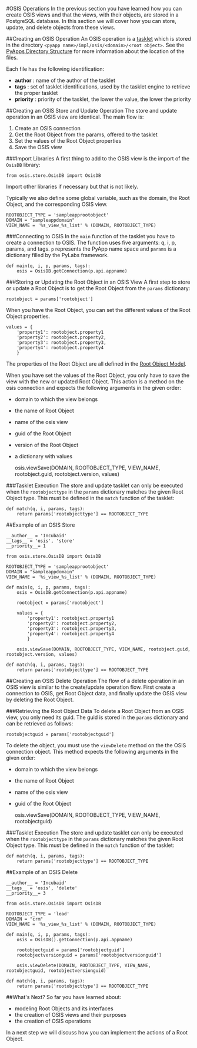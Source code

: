 #OSIS Operations
In the previous section you have learned how you can create OSIS views and that the views, with their objects, are stored in a PostgreSQL database.
In this section we will cover how you can store, update, and delete objects from these views.


##Creating an OSIS Operation
An OSIS operation is a [tasklet](http://confluence.incubaid.com/display/PYLABS/Tasklets) which is stored in the directory `<pyapp name>/impl/osis/<domain>/<root object>`. See the [PyApps Directory Structure](/sampleapp/#/doc/sampleapp) for more information about the location of the files.

Each file has the following identification:

* __author__ : name of the author of the tasklet
* __tags__ : set of tasklet identifications, used by the tasklet engine to retrieve the proper tasklet
* __priority__ : priority of the tasklet, the lower the value, the lower the priority


##Creating an OSIS Store and Update Operation
The store and update operation in an OSIS view are identical. The main flow is:

1. Create an OSIS connection
2. Get the Root Object from the params, offered to the tasklet
3. Set the values of the Root Object properties
4. Save the OSIS view


###Import Libraries
A first thing to add to the OSIS view is the import of the `OsisDB` library:

    from osis.store.OsisDB import OsisDB

Import other libraries if necessary but that is not likely.

Typically we also define some global variable, such as the domain, the Root Object, and the corresponding OSIS view.

    ROOTOBJECT_TYPE = 'sampleapprootobject'
    DOMAIN = "sampleappdomain"
    VIEW_NAME = '%s_view_%s_list' % (DOMAIN, ROOTOBJECT_TYPE)


###Connecting to OSIS
In the `main` function of the tasklet you have to create a connection to OSIS. The function uses five arguments: q, i, p, params, and tags. `p` represents the PyApp name space and `params` is a dictionary filled by the PyLabs framework. 

    def main(q, i, p, params, tags):
        osis = OsisDB.getConnection(p.api.appname)


###Storing or Updating the Root Object in an OSIS View
A first step to store or update a Root Object is to get the Root Object from the `params` dictionary:

    rootobject = params['rootobject']

When you have the Root Object, you can set the different values of the Root Object properties.

    values = {
        'property1': rootobject.property1
        'property2': rootobject.property2,
        'property3': rootobject.property3,
        'property4': rootobject.property4
        }

The properties of the Root Object are all defined in the [Root Object Model](/sampleapp/#/doc/modeling).

When you have set the values of the Root Object, you only have to save the view with the new or updated Root Object. This action is a method on the osis connection and expects the following arguments in the given order:

* domain to which the view belongs
* the name of Root Object
* name of the osis view
* guid of the Root Object
* version of the Root Object
* a dictionary with values

    osis.viewSave(DOMAIN, ROOTOBJECT_TYPE, VIEW_NAME, rootobject.guid, rootobject.version, values)


###Tasklet Execution
The store and update tasklet can only be executed when the `rootobjecttype` in the `params` dictionary matches the given Root Object type. This must be defined in the `match` function of the tasklet:

    def match(q, i, params, tags):
        return params['rootobjecttype'] == ROOTOBJECT_TYPE


##Example of an OSIS Store
    
    __author__ = 'Incubaid'
    __tags__ = 'osis', 'store'
    __priority__= 1

    from osis.store.OsisDB import OsisDB

    ROOTOBJECT_TYPE = 'sampleapprootobject'
    DOMAIN = "sampleappdomain"
    VIEW_NAME = '%s_view_%s_list' % (DOMAIN, ROOTOBJECT_TYPE)

    def main(q, i, p, params, tags):
        osis = OsisDB.getConnection(p.api.appname)

        rootobject = params['rootobject']

        values = {
            'property1': rootobject.property1
            'property2': rootobject.property2,
            'property3': rootobject.property3,
            'property4': rootobject.property4
            }

        osis.viewSave(DOMAIN, ROOTOBJECT_TYPE, VIEW_NAME, rootobject.guid, rootobject.version, values)

    def match(q, i, params, tags):
        return params['rootobjecttype'] == ROOTOBJECT_TYPE


##Creating an OSIS Delete Operation
The flow of a delete operation in an OSIS view is similar to the create/update operation flow. First create a connection to OSIS, get Root Object data, and finally update the OSIS view by deleting the Root Object.


###Retrieving the Root Object Data
To delete a Root Object from an OSIS view, you only need its guid. The guid is stored in the `params` dictionary and can be retrieved as follows:

    rootobjectguid = params['rootobjectguid']

To delete the object, you must use the `viewDelete` method on the the OSIS connection object. This method expects the following arguments in the given order:

* domain to which the view belongs
* the name of Root Object
* name of the osis view
* guid of the Root Object

    osis.viewSave(DOMAIN, ROOTOBJECT_TYPE, VIEW_NAME, rootobjectguid)


###Tasklet Execution
The store and update tasklet can only be executed when the `rootobjecttype` in the `params` dictionary matches the given Root Object type. This must be defined in the `match` function of the tasklet:

    def match(q, i, params, tags):
        return params['rootobjecttype'] == ROOTOBJECT_TYPE


##Example of an OSIS Delete

    __author__ = 'Incubaid'
    __tags__ = 'osis', 'delete'
    __priority__= 3

    from osis.store.OsisDB import OsisDB

    ROOTOBJECT_TYPE = 'lead'
    DOMAIN = "crm"
    VIEW_NAME = '%s_view_%s_list' % (DOMAIN, ROOTOBJECT_TYPE)

    def main(q, i, p, params, tags):
        osis = OsisDB().getConnection(p.api.appname)

        rootobjectguid = params['rootobjectguid']
        rootobjectversionguid = params['rootobjectversionguid']

        osis.viewDelete(DOMAIN, ROOTOBJECT_TYPE, VIEW_NAME, rootobjectguid, rootobjectversionguid)

    def match(q, i, params, tags):
        return params['rootobjecttype'] == ROOTOBJECT_TYPE


##What's Next?
So far you have learned about: 

* modeling Root Objects and its interfaces
* the creation of OSIS views and their purposes
* the creation of OSIS operations

In a next step we will discuss how you can implement the actions of a Root Object. 
